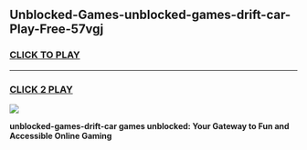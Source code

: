 
## Unblocked-Games-unblocked-games-drift-car-Play-Free-57vgj
<h3>
<a href="https://premium76.site?title=unblocked-games-drift-car&ref=18A1">CLICK TO PLAY</a></h3>
<hr>

<h3>
<a href="https://premium76.site?title=unblocked-games-drift-car&ref=18A1">CLICK 2 PLAY</a>
  
</h3>

<a href="https://premium76.site?title=unblocked-games-drift-car&ref=18A1"><img src="https://clearcache.store/games.png"></a>


**unblocked-games-drift-car games unblocked: Your Gateway to Fun and Accessible Online Gaming**
